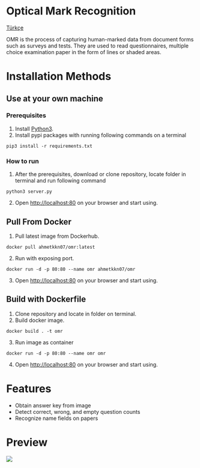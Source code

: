 # Optical Mark Recognition

[Türkçe](https://github.com/ahmetkkn07/OMR/blob/main/README-tr.md)

OMR is the process of capturing human-marked data from document forms such as surveys and tests. They are used to read questionnaires, multiple choice examination paper in the form of lines or shaded areas.

# Installation Methods

## Use at your own machine

### Prerequisites

1. Install [Python3](https://www.python.org/).
2. Install pypi packages with running following commands on a terminal

```
pip3 install -r requirements.txt
```

### How to run

1. After the prerequisites, download or clone repository, locate folder in terminal and run following command

```
python3 server.py
```

2. Open [http://localhost:80](http://localhost:80) on your browser and start using.

## Pull From Docker

1. Pull latest image from Dockerhub.

```
docker pull ahmetkkn07/omr:latest
```

2. Run with exposing port.

```
docker run -d -p 80:80 --name omr ahmetkkn07/omr
```

3. Open [http://localhost:80](http://localhost:80) on your browser and start using.

## Build with Dockerfile

1. Clone repository and locate in folder on terminal.
2. Build docker image.

```
docker build . -t omr
```

3. Run image as container

```
docker run -d -p 80:80 --name omr omr
```

4. Open [http://localhost:80](http://localhost:80) on your browser and start using.

# Features

-   Obtain answer key from image
-   Detect correct, wrong, and empty question counts
-   Recognize name fields on papers

# Preview

![](preview.gif)
